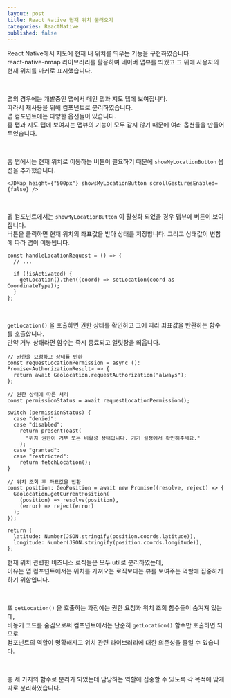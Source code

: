 ```yaml
---
layout: post
title: React Native 현재 위치 불러오기
categories: ReactNative
published: false
---
```


React Native에서 지도에 현재 내 위치를 띄우는 기능을 구현하였습니다. <br>
react-native-nmap 라이브러리를 활용하여 네이버 맵뷰를 띄웠고 그 위에 사용자의 현재 위치를 마커로 표시했습니다.

<br>

맵의 경우에는 개발중인 앱에서 메인 탭과 지도 탭에 보여집니다. <br>
따라서 재사용을 위해 컴포넌트로 분리하였습니다. <br>
맵 컴포넌트에는 다양한 옵션들이 있습니다. <br>
홈 탭과 지도 탭에 보여지는 맵뷰의 기능이 모두 같지 않기 때문에 여러 옵션들을 만들어두었습니다.

<br>

홈 탭에서는 현재 위치로 이동하는 버튼이 필요하기 때문에 `showMyLocationButton` 옵션을 추가했습니다.

```tsx
<JDMap height={"500px"} showsMyLocationButton scrollGesturesEnabled={false} />
```

<br>

맵 컴포넌트에서는 `showMyLocationButton` 이 활성화 되었을 경우 맵뷰에 버튼이 보여집니다. <br>
버튼을 클릭하면 현재 위치의 좌표값을 받아 상태를 저장합니다. 그리고 상태값이 변함에 따라 맵이 이동됩니다.

```tsx
const handleLocationRequest = () => {
  // ...

  if (!isActivated) {
    getLocation().then((coord) => setLocation(coord as CoordinateType));
  }
};
```

<br>

`getLocation()` 을 호출하면 권한 상태를 확인하고 그에 따라 좌표값을 반환하는 함수를 호출합니다. <br>
만약 거부 상태라면 함수는 즉시 종료되고 얼럿창을 띄웁니다.

```tsx
// 권한을 요청하고 상태를 반환
const requestLocationPermission = async (): Promise<AuthorizationResult> => {
  return await Geolocation.requestAuthorization("always");
};
```

```tsx
// 권한 상태에 따른 처리
const permissionStatus = await requestLocationPermission();

switch (permissionStatus) {
  case "denied":
  case "disabled":
    return presentToast(
      "위치 권한이 거부 또는 비활성 상태입니다. 기기 설정에서 확인해주세요."
    );
  case "granted":
  case "restricted":
    return fetchLocation();
}
```

```tsx
// 위치 조회 후 좌표값을 반환
const position: GeoPosition = await new Promise((resolve, reject) => {
  Geolocation.getCurrentPosition(
    (position) => resolve(position),
    (error) => reject(error)
  );
});

return {
  latitude: Number(JSON.stringify(position.coords.latitude)),
  longitude: Number(JSON.stringify(position.coords.longitude)),
};
```

현재 위치 관련한 비즈니스 로직들은 모두 util로 분리하였는데, <br>
이유는 맵 컴포넌트에서는 위치를 가져오는 로직보다는 뷰를 보여주는 역할에 집중하게 하기 위함입니다.

<br>

또 `getLocation()` 을 호출하는 과정에는 권한 요청과 위치 조회 함수들이 숨겨져 있는데, <br>
비동기 코드를 숨김으로써 컴포넌트에서는 단순히 `getLocation()` 함수만 호출하면 되므로 <br>
컴포넌트의 역할이 명확해지고 위치 관련 라이브러리에 대한 의존성을 줄일 수 있습니다.

<br>

총 세 가지의 함수로 분리가 되었는데 담당하는 역할에 집중할 수 있도록 각 목적에 맞게 따로 분리하였습니다.
